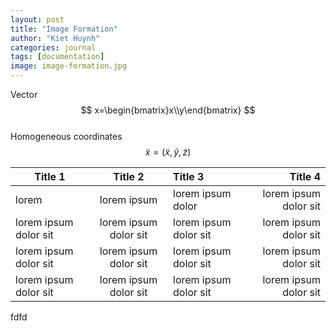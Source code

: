 ```yaml
---
layout: post
title: "Image Formation"
author: "Kiet Huynh"
categories: journal
tags: [documentation]
image: image-formation.jpg
---
```


Vector
$$ x=\begin{bmatrix}x\\y\end{bmatrix} $$  
Homogeneous coordinates
$$\tilde x = (\tilde x, \tilde y, \tilde z)$$

Title 1               | Title 2               | Title 3               | Title 4
--------------------- | :-------------------: | :-------------------- | --------------------:
lorem                 | lorem ipsum           | lorem ipsum dolor     | lorem ipsum dolor sit
lorem ipsum dolor sit | lorem ipsum dolor sit | lorem ipsum dolor sit | lorem ipsum dolor sit
lorem ipsum dolor sit | lorem ipsum dolor sit | lorem ipsum dolor sit | lorem ipsum dolor sit
lorem ipsum dolor sit | lorem ipsum dolor sit | lorem ipsum dolor sit | lorem ipsum dolor sit

fdfd
<!--stackedit_data:
eyJoaXN0b3J5IjpbLTEzMjc3MzQ5OTksLTE2NjA5Mjc5MzcsLT
E5ODEyNzgwMTAsLTUxOTU1OTY2NiwyMDYxMjYyMzUwLC03NTc1
OTUxMjAsLTc0MjU2MTM2M119
-->